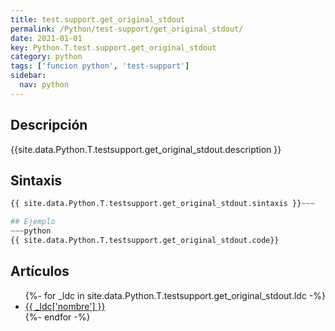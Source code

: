 ```yaml
---
title: test.support.get_original_stdout
permalink: /Python/test-support/get_original_stdout/
date: 2021-01-01
key: Python.T.test.support.get_original_stdout
category: python
tags: ['funcion python', 'test-support']
sidebar: 
  nav: python
---
```


## Descripción
{{site.data.Python.T.testsupport.get_original_stdout.description }}

## Sintaxis
~~~python
{{ site.data.Python.T.testsupport.get_original_stdout.sintaxis }}~~~

## Ejemplo
~~~python
{{ site.data.Python.T.testsupport.get_original_stdout.code}}
~~~

## Artículos
<ul>
{%- for _ldc in site.data.Python.T.testsupport.get_original_stdout.ldc -%}
   <li>
       <a href="{{_ldc['url'] }}">{{ _ldc['nombre'] }}</a>
   </li>
{%- endfor -%}
</ul>
